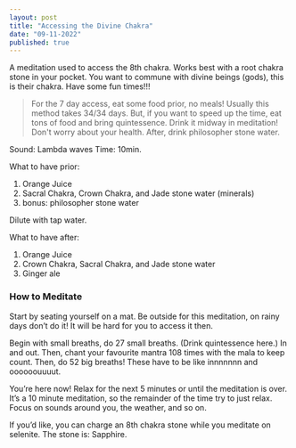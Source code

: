 ```yaml
---
layout: post
title: "Accessing the Divine Chakra"
date: "09-11-2022"
published: true
---
```


A meditation used to access the 8th chakra. Works best with a root chakra stone in your pocket. You want to commune with divine beings (gods), this is their chakra. Have some fun times!!!

> For the 7 day access, eat some food prior, no meals! Usually this method takes 34/34 days. But, if you want to speed up the time, eat tons of food and bring quintessence. Drink it midway in meditation! Don't worry about your health. After, drink philosopher stone water.

Sound: Lambda waves
Time: 10min.

What to have prior:

1. Orange Juice
2. Sacral Chakra, Crown Chakra, and Jade stone water (minerals)
3. bonus: philosopher stone water

Dilute with tap water.

What to have after:

1. Orange Juice
2. Crown Chakra, Sacral Chakra, and Jade stone water
3. Ginger ale

### How to Meditate

Start by seating yourself on a mat. Be outside for this meditation, on rainy days don’t do it! It will be hard for you to access it then.

Begin with small breaths, do 27 small breaths. (Drink quintessence here.) In and out. Then, chant your favourite mantra 108 times with the mala to keep count. Then, do 52 big breaths! These have to be like innnnnnn and oooooouuuut.

You’re here now! Relax for the next 5 minutes or until the meditation is over. It’s a 10 minute meditation, so the remainder of the time try to just relax. Focus on sounds around you, the weather, and so on.


If you’d like, you can charge an 8th chakra stone while you meditate on selenite. The stone is: Sapphire.
